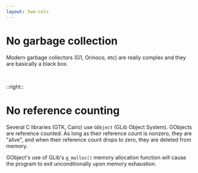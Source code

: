 ```yaml
---
layout: two-cols
---
```

# No garbage collection

<Transform scale="0.85">

Modern garbage collectors (G1, Orinoco, etc) are really complex and they are basically a black box.

<Citation
  citeHref="https://developer.mozilla.org/en-US/docs/Web/JavaScript/Reference/Global_Objects/FinalizationRegistry"
  citeText="FinalizationRegistry on mdn web docs">
  <template v-slot:quote>
    <p slot="quote">
    When, how, and whether garbage collection occurs is down to the implementation of any given JavaScript engine. Any behavior you observe in one engine may be different in another engine, in another version of the same engine, or <span class="color:accent">even in a slightly different situation with the same version of the same engine</span>.
    </p>
  </template>
</Citation>

<br>

<Citation
  citeHref="https://docs.python.org/3/reference/datamodel.html#object.__del__"
  citeText="__del__ on docs.python.org">
  <template v-slot:quote>
    <p slot="quote">
    It is <span class="color:accent">not guaranteed</span> that <code class="inline-code">__del__()</code> methods are called for objects that still exist when the interpreter exits.
    </p>
  </template>
</Citation>

</Transform>

::right::

# No reference counting

<Transform scale="0.85">

Several C libraries (GTK, Cairo) use <code class="inline-code">GObject</code> (GLib Object System). GObjects are reference counted. As long as their reference count is nonzero, they are "alive", and when their reference count drops to zero, they are deleted from memory.

GObject's use of GLib's <code class="inline-code">g_malloc()</code> memory allocation function will cause the program to <span class="color:accent">exit unconditionally upon memory exhaustion</span>.

<Citation
  citeHref="https://ziglang.org/documentation/master/#Heap-Allocation-Failure"
  citeText="Heap Allocation Failure on ziglang.org">
  <template v-slot:quote>
    <p slot="quote">
    Many programming languages choose to handle the possibility of heap allocation failure by unconditionally crashing. By convention, Zig programmers do not consider this to be a satisfactory solution.
    </p>
  </template>
</Citation>

</Transform>

<!--
Zig aims to be:

- **Robust**: Behavior is correct even for edge cases such as out of memory.
- **Optimal**: Write programs the best way they can behave and perform.
- **Reusable**: The same code works in many environments which have different constraints.

Using a garbage collector would imply some undeterministic behavior => not robust software

ARC: Automatic Reference Counting

Allocation might fail, so you have to handle failure.
Deallocation must always succeed.

C has manual memory management, right? Sure, but many libraries do reference counting, so you don't really have to manage memory.

C has a default allocator - malloc, realloc, and free.
-->
